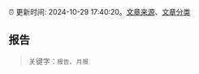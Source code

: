 :alarm_clock: 更新时间: 2024-10-29 17:40:20。[文章来源](/README.md)、[文章分类](/TAGS.md)

## 报告


> 关键字：`报告`、`月报`



